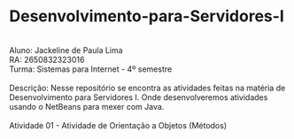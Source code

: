 # Desenvolvimento-para-Servidores-I <br>
<br>
Aluno: Jackeline de Paula Lima <br>
RA: 2650832323016 <br>
Turma: Sistemas para Internet - 4º semestre <br>
<br>
Descrição: Nesse repositório se encontra as atividades feitas na matéria de Desenvolvimento para Servidores I. Onde desenvolveremos atividades usando o NetBeans para mexer com Java. <br>
<br>
Atividade 01 - Atividade de Orientação a Objetos (Métodos)
